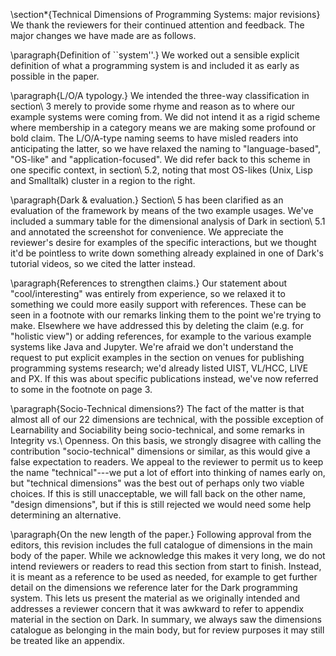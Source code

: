 \section*{Technical Dimensions of Programming Systems: major revisions}
We thank the reviewers for their continued attention and feedback. The major changes we have made are as follows.

\paragraph{Definition of ``system''.} We worked out a sensible explicit definition of what a programming system is and included it as early as possible in the paper.

\paragraph{L/O/A typology.} We intended the three-way classification in section\ 3 merely to provide some rhyme and reason as to where our example systems were coming from. We did not intend it as a rigid scheme where membership in a category means we are making some profound or bold claim. The L/O/A-type naming seems to have misled readers into anticipating the latter, so we have relaxed the naming to "language-based", "OS-like" and "application-focused". We did refer back to this scheme in one specific context, in section\ 5.2, noting that most OS-likes (Unix, Lisp and Smalltalk) cluster in a region to the right.

\paragraph{Dark \& evaluation.} Section\ 5 has been clarified as an evaluation of the framework by means of the two example usages. We've included a summary table for the dimensional analysis of Dark in section\ 5.1 and annotated the screenshot for convenience. We appreciate the reviewer's desire for examples of the specific interactions, but we thought it'd be pointless to write down something already explained in one of Dark's tutorial videos, so we cited the latter instead.

\paragraph{References to strengthen claims.} Our statement about "cool/interesting" was entirely from experience, so we relaxed it to something we could more easily support with references. These can be seen in a footnote with our remarks linking them to the point we're trying to make. Elsewhere we have addressed this by deleting the claim (e.g. for "holistic view") or adding references, for example to the various example systems like Java and Jupyter. We're afraid we don't understand the request to put explicit examples in the section on venues for publishing programming systems research; we'd already listed UIST, VL/HCC, LIVE and PX. If this was about specific publications instead, we've now referred to some in the footnote on page 3.

\paragraph{Socio-Technical dimensions?} The fact of the matter is that almost all of our 22 dimensions are technical, with the possible exception of Learnability and Sociability being socio-technical, and some remarks in Integrity vs.\ Openness. On this basis, we strongly disagree with calling the contribution "socio-technical" dimensions or similar, as this would give a false expectation to readers. We appeal to the reviewer to permit us to keep the name "technical"---we put a lot of effort into thinking of names early on, but "technical dimensions" was the best out of perhaps only two viable choices. If this is still unacceptable, we will fall back on the other name, "design dimensions", but if this is still rejected we would need some help determining an alternative.

\paragraph{On the new length of the paper.} Following approval from the editors, this revision includes the full catalogue of dimensions in the main body of the paper. While we acknowledge this makes it very long, we do not intend reviewers or readers to read this section from start to finish. Instead, it is meant as a reference to be used as needed, for example to get further detail on the dimensions we reference later for the Dark programming system. This lets us present the material as we originally intended and addresses a reviewer concern that it was awkward to refer to appendix material in the section on Dark. In summary, we always saw the dimensions catalogue as belonging in the main body, but for review purposes it may still be  treated like an appendix.
